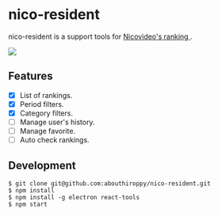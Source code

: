 # nico-resident

nico-resident is a support tools for [Nicovideo's  ranking ](http://www.nicovideo.jp/ranking).


![]('./gif/intro.gif')

## Features
- [x] List of rankings.
- [x] Period filters.
- [x] Category filters.
- [ ] Manage user's history.
- [ ] Manage favorite.
- [ ] Auto check rankings.

## Development
```
$ git clone git@github.com:abouthiroppy/nico-resident.git
$ npm install
$ npm install -g electron react-tools
$ npm start
```
